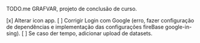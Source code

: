 TODO.me
GRAFVAR, projeto de conclusão de curso.

[x] Alterar icon app.
[ ] Corrigir Login com Google (erro, fazer configuração de dependências e implementação das configurações fireBase google-in-sing).
[ ] Se caso der tempo, adicionar upload de datasets.
